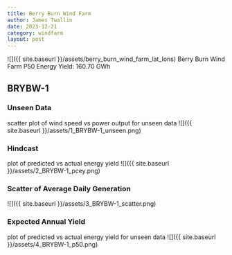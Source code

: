 ```yaml
---
title: Berry Burn Wind Farm
author: James Twallin
date: 2023-12-21
category: windfarm
layout: post
---
```

![]({{ site.baseurl }}/assets/berry_burn_wind_farm_lat_lons)
Berry Burn Wind Farm P50 Energy Yield: 160.70 GWh

BRYBW-1
-------------
### Unseen Data 
scatter plot of wind speed vs power output for unseen data
![]({{ site.baseurl }}/assets/1_BRYBW-1_unseen.png)
### Hindcast 
plot of predicted vs actual energy yield
![]({{ site.baseurl }}/assets/2_BRYBW-1_pcey.png)
### Scatter of Average Daily Generation 

![]({{ site.baseurl }}/assets/3_BRYBW-1_scatter.png)
### Expected Annual Yield 
plot of predicted vs actual energy yield for unseen data
![]({{ site.baseurl }}/assets/4_BRYBW-1_p50.png)

